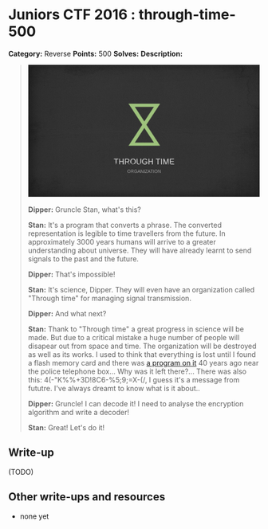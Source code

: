 # Juniors CTF 2016 : through-time-500

**Category:** Reverse
**Points:** 500
**Solves:**
**Description:**

> ![Description Image](through-time-desc-0.jpg)
>
> **Dipper:** Gruncle Stan, what's this?
>
> **Stan:** It's a program that converts a phrase. The converted representation is legible to time travellers from the future. In approximately 3000 years humans will arrive to a greater understanding about universe. They will have already learnt to send signals to the past and the future.
>
> **Dipper:** That's impossible!
>
> **Stan:** It's science, Dipper. They will even have an organization called "Through time" for managing signal transmission.
>
> **Dipper:** And what next?
>
> **Stan:** Thank to "Through time" a great progress in science will be made. But due to a critical mistake a huge number of people will disapear out from space and time. The organization will be destroyed as well as its works. I used to think that everything is lost until I found a flash memory card and there was [a program on it](https://github.com/circleous/write-ups-2016/blob/c0ba78557acbea572ff4218eb8d8e1e4d22f08ae/juniors-ctf-2016/reverse/through-time-500/ThroughTime.zip) 40 years ago near the police telephone box... Why was it left there?... There was also this: 4(-"K%%+3D!8C6-%5;9;=X-(/, I guess it's a message from fututre. I've always dreamt to know what is it about..
>
> **Dipper:** Gruncle! I can decode it! I need to analyse the encryption algorithm and write a decoder!
>
> **Stan:** Great! Let's do it!

## Write-up

(TODO)

## Other write-ups and resources

* none yet
